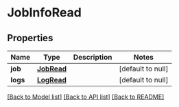 # JobInfoRead
## Properties

Name | Type | Description | Notes
------------ | ------------- | ------------- | -------------
**job** | [**JobRead**](JobRead.md) |  | [default to null]
**logs** | [**LogRead**](LogRead.md) |  | [default to null]

[[Back to Model list]](../README.md#documentation-for-models) [[Back to API list]](../README.md#documentation-for-api-endpoints) [[Back to README]](../README.md)

